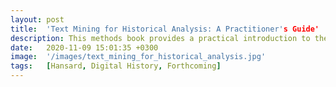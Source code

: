 ```yaml
---
layout: post
title:  'Text Mining for Historical Analysis: A Practitioner's Guide'
description: This methods book provides a practical introduction to the R programming language while demonstrating its application for text mining historical records. More than just a code cookbook, Text Mining for Historical Analysis offers a critical perspective to text mining records about our human history. It is the companion guide to The Dangerous Art of Text Mining by Jo Guldi. 
date:   2020-11-09 15:01:35 +0300
image:  '/images/text_mining_for_historical_analysis.jpg'
tags:   [Hansard, Digital History, Forthcoming]
---
```

